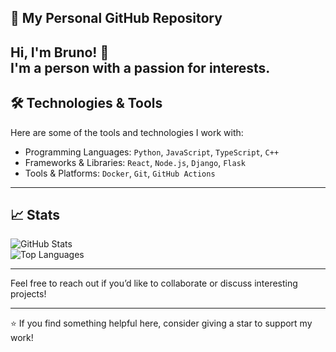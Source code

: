 ## 🚀 My Personal GitHub Repository

Hi, I'm Bruno! 👋  
I'm a person with a passion for interests. 
---

## 🛠️ Technologies & Tools

Here are some of the tools and technologies I work with:

- Programming Languages: `Python`, `JavaScript`, `TypeScript`, `C++`  
- Frameworks & Libraries: `React`, `Node.js`, `Django`, `Flask`  
- Tools & Platforms: `Docker`, `Git`, `GitHub Actions`  

---

## 📈 Stats

![GitHub Stats](https://github-readme-stats.vercel.app/api?username=pertica-pixel&show_icons=true&theme=radical)  
![Top Languages](https://github-readme-stats.vercel.app/api/top-langs/?username=pertica-pixel&layout=compact&theme=radical)

---

Feel free to reach out if you’d like to collaborate or discuss interesting projects!

---

⭐ If you find something helpful here, consider giving a star to support my work!

